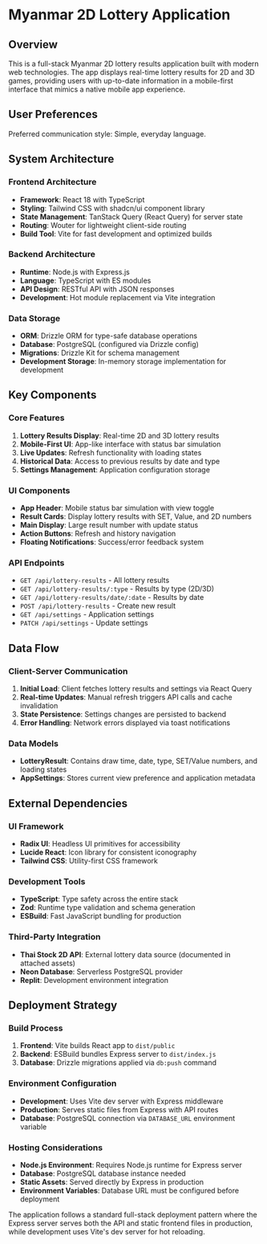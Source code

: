 # Myanmar 2D Lottery Application

## Overview

This is a full-stack Myanmar 2D lottery results application built with modern web technologies. The app displays real-time lottery results for 2D and 3D games, providing users with up-to-date information in a mobile-first interface that mimics a native mobile app experience.

## User Preferences

Preferred communication style: Simple, everyday language.

## System Architecture

### Frontend Architecture
- **Framework**: React 18 with TypeScript
- **Styling**: Tailwind CSS with shadcn/ui component library
- **State Management**: TanStack Query (React Query) for server state
- **Routing**: Wouter for lightweight client-side routing
- **Build Tool**: Vite for fast development and optimized builds

### Backend Architecture
- **Runtime**: Node.js with Express.js
- **Language**: TypeScript with ES modules
- **API Design**: RESTful API with JSON responses
- **Development**: Hot module replacement via Vite integration

### Data Storage
- **ORM**: Drizzle ORM for type-safe database operations
- **Database**: PostgreSQL (configured via Drizzle config)
- **Migrations**: Drizzle Kit for schema management
- **Development Storage**: In-memory storage implementation for development

## Key Components

### Core Features
1. **Lottery Results Display**: Real-time 2D and 3D lottery results
2. **Mobile-First UI**: App-like interface with status bar simulation
3. **Live Updates**: Refresh functionality with loading states
4. **Historical Data**: Access to previous results by date and type
5. **Settings Management**: Application configuration storage

### UI Components
- **App Header**: Mobile status bar simulation with view toggle
- **Result Cards**: Display lottery results with SET, Value, and 2D numbers
- **Main Display**: Large result number with update status
- **Action Buttons**: Refresh and history navigation
- **Floating Notifications**: Success/error feedback system

### API Endpoints
- `GET /api/lottery-results` - All lottery results
- `GET /api/lottery-results/:type` - Results by type (2D/3D)
- `GET /api/lottery-results/date/:date` - Results by date
- `POST /api/lottery-results` - Create new result
- `GET /api/settings` - Application settings
- `PATCH /api/settings` - Update settings

## Data Flow

### Client-Server Communication
1. **Initial Load**: Client fetches lottery results and settings via React Query
2. **Real-time Updates**: Manual refresh triggers API calls and cache invalidation
3. **State Persistence**: Settings changes are persisted to backend
4. **Error Handling**: Network errors displayed via toast notifications

### Data Models
- **LotteryResult**: Contains draw time, date, type, SET/Value numbers, and loading states
- **AppSettings**: Stores current view preference and application metadata

## External Dependencies

### UI Framework
- **Radix UI**: Headless UI primitives for accessibility
- **Lucide React**: Icon library for consistent iconography
- **Tailwind CSS**: Utility-first CSS framework

### Development Tools
- **TypeScript**: Type safety across the entire stack
- **Zod**: Runtime type validation and schema generation
- **ESBuild**: Fast JavaScript bundling for production

### Third-Party Integration
- **Thai Stock 2D API**: External lottery data source (documented in attached assets)
- **Neon Database**: Serverless PostgreSQL provider
- **Replit**: Development environment integration

## Deployment Strategy

### Build Process
1. **Frontend**: Vite builds React app to `dist/public`
2. **Backend**: ESBuild bundles Express server to `dist/index.js`
3. **Database**: Drizzle migrations applied via `db:push` command

### Environment Configuration
- **Development**: Uses Vite dev server with Express middleware
- **Production**: Serves static files from Express with API routes
- **Database**: PostgreSQL connection via `DATABASE_URL` environment variable

### Hosting Considerations
- **Node.js Environment**: Requires Node.js runtime for Express server
- **Database**: PostgreSQL database instance needed
- **Static Assets**: Served directly by Express in production
- **Environment Variables**: Database URL must be configured before deployment

The application follows a standard full-stack deployment pattern where the Express server serves both the API and static frontend files in production, while development uses Vite's dev server for hot reloading.